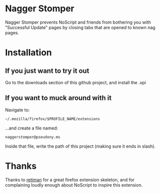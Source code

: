Nagger Stomper
============
Nagger Stomper prevents NoScript and friends from bothering you with "Successful Update" pages by closing tabs that are opened to known nag pages.

Installation
============

## If you just want to try it out

Go to the downloads section of this github project, and install the .xpi

## If you want to muck around with it

Navigate to:

    ~/.mozilla/firefox/$PROFILE_NAME/extensions

...and create a file named:

    naggerstomper@pseudony.ms

Inside that file, write the path of this project (making sure it ends in slash).

Thanks
======
Thanks to [retiman](http://github.com/retiman) for a great firefox extension skeleton, and for complaining loudly enough about NoScript to inspire this extension.
